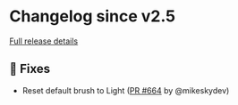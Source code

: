 # Changelog since v2.5

[Full release details](https://github.com/icosa-foundation/open-brush/compare/v2.5...070d22b64878a4ed46c965092d35189cc675ff8b)

## 🐛 Fixes

- Reset default brush to Light ([PR #664](https://github.com/icosa-foundation/open-brush/pull/664) by @mikeskydev)





